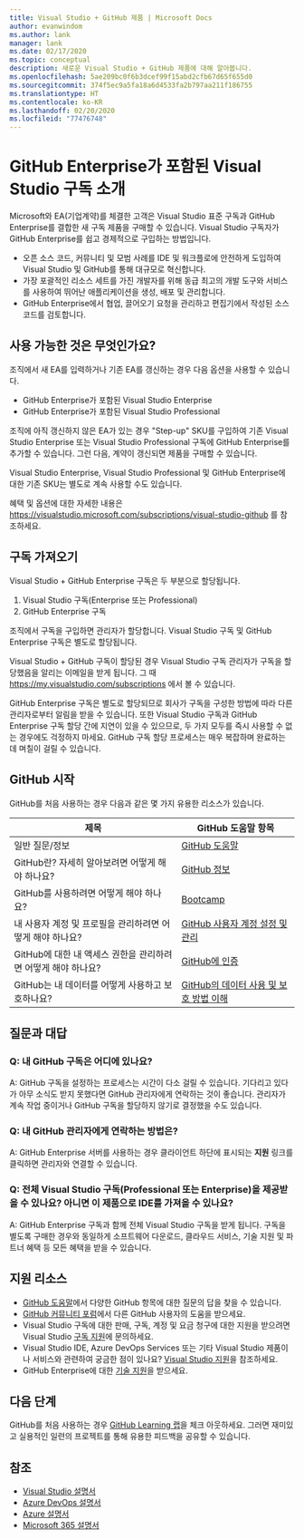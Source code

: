 ```yaml
---
title: Visual Studio + GitHub 제품 | Microsoft Docs
author: evanwindom
ms.author: lank
manager: lank
ms.date: 02/17/2020
ms.topic: conceptual
description: 새로운 Visual Studio + GitHub 제품에 대해 알아봅니다.
ms.openlocfilehash: 5ae209bc0f6b3dcef99f15abd2cfb67d65f655d0
ms.sourcegitcommit: 374f5ec9a5fa18a6d4533fa2b797aa211f186755
ms.translationtype: HT
ms.contentlocale: ko-KR
ms.lasthandoff: 02/20/2020
ms.locfileid: "77476748"
---
```

# <a name="introducing-visual-studio-subscriptions-with-github-enterprise"></a>GitHub Enterprise가 포함된 Visual Studio 구독 소개  

Microsoft와 EA(기업계약)를 체결한 고객은 Visual Studio 표준 구독과 GitHub Enterprise를 결합한 새 구독 제품을 구매할 수 있습니다. Visual Studio 구독자가 GitHub Enterprise를 쉽고 경제적으로 구입하는 방법입니다. 

- 오픈 소스 코드, 커뮤니티 및 모범 사례를 IDE 및 워크플로에 안전하게 도입하여 Visual Studio 및 GitHub를 통해 대규모로 혁신합니다.
- 가장 포괄적인 리소스 세트를 가진 개발자를 위해 동급 최고의 개발 도구와 서비스를 사용하여 뛰어난 애플리케이션을 생성, 배포 및 관리합니다. 
- GitHub Enterprise에서 협업, 끌어오기 요청을 관리하고 편집기에서 작성된 소스 코드를 검토합니다. 

## <a name="whats-available"></a>사용 가능한 것은 무엇인가요? 

조직에서 새 EA를 입력하거나 기존 EA를 갱신하는 경우 다음 옵션을 사용할 수 있습니다.

- GitHub Enterprise가 포함된 Visual Studio Enterprise
- GitHub Enterprise가 포함된 Visual Studio Professional

조직에 아직 갱신하지 않은 EA가 있는 경우 "Step-up" SKU를 구입하여 기존 Visual Studio Enterprise 또는 Visual Studio Professional 구독에 GitHub Enterprise를 추가할 수 있습니다. 그런 다음, 계약이 갱신되면 제품을 구매할 수 있습니다.

Visual Studio Enterprise, Visual Studio Professional 및 GitHub Enterprise에 대한 기존 SKU는 별도로 계속 사용할 수도 있습니다. 

혜택 및 옵션에 대한 자세한 내용은 https://visualstudio.microsoft.com/subscriptions/visual-studio-github 를 참조하세요. 

## <a name="getting-your-subscriptions"></a>구독 가져오기

Visual Studio + GitHub Enterprise 구독은 두 부분으로 할당됩니다.
1. Visual Studio 구독(Enterprise 또는 Professional)
2. GitHub Enterprise 구독

조직에서 구독을 구입하면 관리자가 할당합니다. Visual Studio 구독 및 GitHub Enterprise 구독은 별도로 할당됩니다.  

Visual Studio + GitHub 구독이 할당된 경우 Visual Studio 구독 관리자가 구독을 할당했음을 알리는 이메일을 받게 됩니다.  그 때 https://my.visualstudio.com/subscriptions 에서 볼 수 있습니다.  

GitHub Enterprise 구독은 별도로 할당되므로 회사가 구독을 구성한 방법에 따라 다른 관리자로부터 알림을 받을 수 있습니다.  또한 Visual Studio 구독과 GitHub Enterprise 구독 할당 간에 지연이 있을 수 있으므로, 두 가지 모두를 즉시 사용할 수 없는 경우에도 걱정하지 마세요.  GitHub 구독 할당 프로세스는 매우 복잡하며 완료하는 데 며칠이 걸릴 수 있습니다.  

## <a name="getting-started-with-github"></a>GitHub 시작

GitHub를 처음 사용하는 경우 다음과 같은 몇 가지 유용한 리소스가 있습니다.

| 제목                                  | GitHub 도움말 항목                                     |
|------------------------------------------|-------------------------------------------------------|
| 일반 질문/정보          | [GitHub 도움말](https://help.github.com/en)             |
| GitHub란?  자세히 알아보려면 어떻게 해야 하나요?  | [GitHub 정보](https://help.github.com/en/categories/about-github)                                       |
| GitHub를 사용하려면 어떻게 해야 하나요?     | [Bootcamp](https://help.github.com/en/categories/bootcamp)                                              |
| 내 사용자 계정 및 프로필을 관리하려면 어떻게 해야 하나요?       | [GitHub 사용자 계정 설정 및 관리](https://help.github.com/en/categories/setting-up-and-managing-your-github-user-account)    |
| GitHub에 대한 내 액세스 권한을 관리하려면 어떻게 해야 하나요?   | [GitHub에 인증](https://help.github.com/en/categories/authenticating-to-github)                           |
| GitHub는 내 데이터를 어떻게 사용하고 보호하나요? | [GitHub의 데이터 사용 및 보호 방법 이해](https://help.github.com/en/categories/understanding-how-github-uses-and-protects-your-data)|

## <a name="frequently-asked-questions"></a>질문과 대답

### <a name="q--where-is-my-github-subscription"></a>Q:  내 GitHub 구독은 어디에 있나요?
A:  GitHub 구독을 설정하는 프로세스는 시간이 다소 걸릴 수 있습니다.  기다리고 있다가 아무 소식도 받지 못했다면 GitHub 관리자에게 연락하는 것이 좋습니다.  관리자가 계속 작업 중이거나 GitHub 구독을 할당하지 않기로 결정했을 수도 있습니다. 

### <a name="q--how-do-i-reach-my-github-administrator"></a>Q:  내 GitHub 관리자에게 연락하는 방법은?
A:  GitHub Enterprise 서버를 사용하는 경우 클라이언트 하단에 표시되는 **지원** 링크를 클릭하면 관리자와 연결할 수 있습니다.

### <a name="q-do-i-get-the-full-visual-studio-subscription-professional-or-enterprise-or-do-i-just-get-the-ide-with-this-offering"></a>Q: 전체 Visual Studio 구독(Professional 또는 Enterprise)을 제공받을 수 있나요? 아니면 이 제품으로 IDE를 가져올 수 있나요?
A:  GitHub Enterprise 구독과 함께 전체 Visual Studio 구독을 받게 됩니다.  구독을 별도록 구매한 경우와 동일하게 소프트웨어 다운로드, 클라우드 서비스, 기술 지원 및 파트너 혜택 등 모든 혜택을 받을 수 있습니다.

## <a name="support-resources"></a>지원 리소스
- [GitHub 도움말](https://help.github.com/en)에서 다양한 GitHub 항목에 대한 질문의 답을 찾을 수 있습니다.
- [GitHub 커뮤니티 포럼](https://github.community/)에서 다른 GitHub 사용자의 도움을 받으세요.
- Visual Studio 구독에 대한 판매, 구독, 계정 및 요금 청구에 대한 지원을 받으려면 Visual Studio [구독 지원](https://visualstudio.microsoft.com/subscriptions/support/)에 문의하세요.
- Visual Studio IDE, Azure DevOps Services 또는 기타 Visual Studio 제품이나 서비스와 관련하여 궁금한 점이 있나요?  [Visual Studio 지원](https://visualstudio.microsoft.com/support/)을 참조하세요.
- GitHub Enterprise에 대한 [기술 지원](https://support.microsoft.com/en-us/supportforbusiness/productselection?sapId=b77fe80f-5417-80bd-4b2a-275cf0018c24)을 받으세요.   

## <a name="next-steps"></a>다음 단계
GitHub를 처음 사용하는 경우 [GitHub Learning 랩](https://lab.github.com/)을 체크 아웃하세요. 그러면 재미있고 실용적인 일련의 프로젝트를 통해 유용한 피드백을 공유할 수 있습니다.

## <a name="see-also"></a>참조
- [Visual Studio 설명서](https://docs.microsoft.com/visualstudio/)
- [Azure DevOps 설명서](https://docs.microsoft.com/azure/devops/)
- [Azure 설명서](https://docs.microsoft.com/azure/)
- [Microsoft 365 설명서](https://docs.microsoft.com/microsoft-365/)

